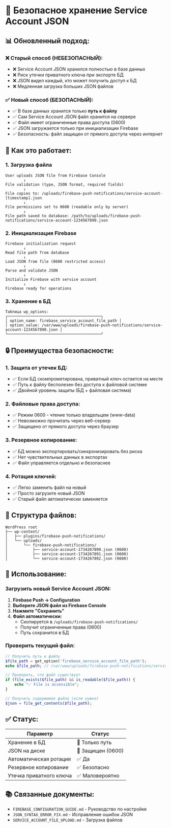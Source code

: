 # 🔐 Безопасное хранение Service Account JSON

## 📊 **Обновленный подход:**

### ❌ **Старый способ (НЕБЕЗОПАСНЫЙ):**
- ❌ Service Account JSON хранился полностью в базе данных
- ❌ Риск утечки приватного ключа при экспорте БД
- ❌ JSON видел каждый, кто может получить доступ к БД
- ❌ Медленная загрузка больших JSON файлов

### ✅ **Новый способ (БЕЗОПАСНЫЙ):**
- ✅ В базе данных хранится только **путь к файлу**
- ✅ Сам Service Account JSON файл хранится на сервере
- ✅ Файл имеет ограниченные права доступа (0600)
- ✅ JSON загружается только при инициализации Firebase
- ✅ Безопасность: файл защищен от прямого доступа через интернет

## 🎯 **Как это работает:**

### 1. **Загрузка файла**
```
User uploads JSON file from Firebase Console
        ↓
File validation (type, JSON format, required fields)
        ↓
File copies to: /uploads/firebase-push-notifications/service-account-[timestamp].json
        ↓
File permissions set to 0600 (readable only by server)
        ↓
File path saved to database: /path/to/uploads/firebase-push-notifications/service-account-1234567890.json
```

### 2. **Инициализация Firebase**
```
Firebase initialization request
        ↓
Read file path from database
        ↓
Load JSON from file (0600 restricted access)
        ↓
Parse and validate JSON
        ↓
Initialize Firebase with service account
        ↓
Firebase ready for operations
```

### 3. **Хранение в БД**
```
Таблица wp_options:
┌─────────────────────────────────────────┐
│ option_name: firebase_service_account_file_path │
│ option_value: /var/www/uploads/firebase-push-notifications/service-account-1234567890.json │
└─────────────────────────────────────────┘
```

## 🔒 **Преимущества безопасности:**

### **1. Защита от утечек БД:**
- ✅ Если БД скомпрометирована, приватный ключ остается на месте
- ✅ Путь к файлу бесполезен без доступа к файловой системе
- ✅ Двойной уровень защиты (БД + файловая система)

### **2. Файловые права доступа:**
- ✅ Режим 0600 - чтение только владельцем (www-data)
- ✅ Невозможно прочитать через веб-сервер
- ✅ Защищено от прямого доступа через браузер

### **3. Резервное копирование:**
- ✅ БД можно экспортировать/синхронизировать без риска
- ✅ Нет чувствительных данных в экспортах
- ✅ Файл управляется отдельно и безопаснее

### **4. Ротация ключей:**
- ✅ Легко заменить файл на новый
- ✅ Просто загрузите новый JSON
- ✅ Старый файл автоматически заменяется

## 📁 **Структура файлов:**

```
WordPress root
├── wp-content/
│   ├── plugins/firebase-push-notifications/
│   └── uploads/
│       └── firebase-push-notifications/
│           ├── service-account-1734267890.json (0600)
│           ├── service-account-1734267891.json (0600)
│           └── service-account-1734267892.json (0600)
```

## 🚀 **Использование:**

### **Загрузить новый Service Account JSON:**
1. **Firebase Push → Configuration**
2. **Выберите JSON файл из Firebase Console**
3. **Нажмите "Сохранить"**
4. **Файл автоматически:**
   - Скопируется в `/uploads/firebase-push-notifications/`
   - Получит ограниченные права (0600)
   - Путь сохранится в БД

### **Проверить текущий файл:**
```php
// Получить путь к файлу
$file_path = get_option('firebase_service_account_file_path');
echo $file_path; // /var/www/uploads/firebase-push-notifications/service-account-1234567890.json

// Проверить, что файл существует
if (file_exists($file_path) && is_readable($file_path)) {
    echo "✅ File is accessible";
}

// Получить содержимое файла (если нужно)
$json = file_get_contents($file_path);
```

## ✅ **Статус:**

| Параметр | Статус |
|----------|--------|
| Хранение в БД | 🔐 Только путь |
| JSON на диске | 🔐 Защищен (0600) |
| Автоматическая ротация | ✅ Да |
| Резервное копирование | ✅ Безопасно |
| Утечка приватного ключа | ✅ Маловероятно |

## 📚 **Связанные документы:**
- `FIREBASE_CONFIGURATION_GUIDE.md` - Руководство по настройке
- `JSON_SYNTAX_ERROR_FIX.md` - Исправление ошибок JSON
- `SERVICE_ACCOUNT_FILE_UPLOAD.md` - Загрузка файлов
